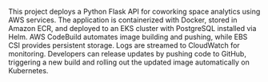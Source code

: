 This project deploys a Python Flask API for coworking space analytics using AWS services. 
The application is containerized with Docker, stored in Amazon ECR, and deployed to an EKS cluster with PostgreSQL installed via Helm. AWS CodeBuild automates image building and pushing, while EBS CSI provides persistent storage. Logs are streamed to CloudWatch for monitoring. Developers can release updates by pushing code to GitHub, triggering a new build and rolling out the updated image automatically on Kubernetes.
